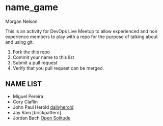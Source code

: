 # name_game

Morgan Nelson

This is an activity for DevOps Live Meetup to allow experienced and non experience members to play with a repo for the purpose of talking about and using git.

1. Fork the this repo
2. Commit your name to this list
3. Submit a pull request
4. Verify that you pull request can be merged.

## NAME LIST

* Miguel Pereira
* Cory Claflin
* John Paul Herold [dailyherold](https://github.com/dailyherold)  
* Jay Ram [brickpattern]
* Jordan Bach [Open Solitude](https://opensolitude.com)
